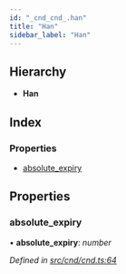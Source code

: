 ```yaml
---
id: "_cnd_cnd_.han"
title: "Han"
sidebar_label: "Han"
---
```


## Hierarchy

* **Han**

## Index

### Properties

* [absolute_expiry](_cnd_cnd_.han.md#absolute_expiry)

## Properties

###  absolute_expiry

• **absolute_expiry**: *number*

*Defined in [src/cnd/cnd.ts:64](https://github.com/comit-network/comit-js-sdk/blob/ee6360f/src/cnd/cnd.ts#L64)*

